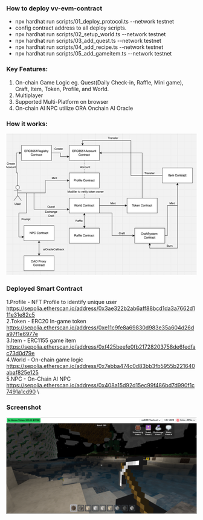 ### How to deploy vv-evm-contract
* npx hardhat run scripts/01_deploy_protocol.ts --network testnet
* config contract address to all deploy scripts.
* npx hardhat run scripts/02_setup_world.ts --network testnet
* npx hardhat run scripts/03_add_quest.ts --network testnet
* npx hardhat run scripts/04_add_recipe.ts --network testnet
* npx hardhat run scripts/05_add_gameitem.ts --network testnet

### Key Features:
1. On-chain Game Logic eg. Quest(Daily Check-in, Raffle, Mini game), Craft, Item, Token, Profile, and World.
2. Multiplayer
3. Supported Multi-Platform on browser
4. On-chain AI NPC utilize ORA Onchain AI Oracle

### How it works:
![How it works](/howitwork.png "How it works")

### Deployed Smart Contract
1.Profile - NFT Profile to identify unique user https://sepolia.etherscan.io/address/0x3ae322b2ab6aff88bcd1da3a7662d111e31e82c5 \
2.Token - ERC20 In-game token https://sepolia.etherscan.io/address/0xe11c9fe8a69830d983e35a604d26da97f1e6977e \
3.Item - ERC1155 game item https://sepolia.etherscan.io/address/0xf425beefe0fb21728203758de6fedfac73d0d79e \
4.World - On-chain game logic https://sepolia.etherscan.io/address/0x7ebba474c0d83bb3fb5955b221640abaf825e125 \
5.NPC - On-Chain AI NPC https://sepolia.etherscan.io/address/0x408a15d92d15ec99f486bd7d990f1c7491a1cd90 \

### Screenshot
![GUI](/gui.png "GUI")